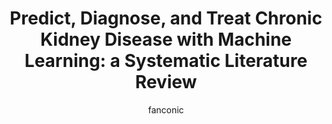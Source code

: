 ---
title: "Predict, Diagnose, and Treat Chronic Kidney Disease with Machine Learning: a Systematic Literature Review"   
author: fanconic
paperauthors: Francesco Sanmarchi, Claudio Fanconi, Davide Golinelli, Davide Gori, Tina Hernandez-Boussard & Angelo Capodici
categories: [ Chronic Kidney Desease, Machine Learning, Systematic Review]
image: assets/images/ckdreview_2.webp  
venue:  Journal of Nephrology
link: https://link.springer.com/article/10.1007/s40620-023-01573-4
pdf: https://link.springer.com/content/pdf/10.1007/s40620-023-01573-4.pdf
---